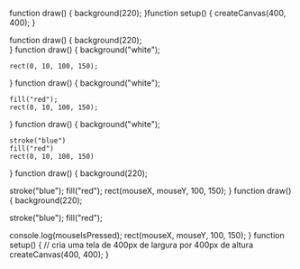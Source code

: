 

function draw() {
  background(220);
}function setup() {
  createCanvas(400, 400);
}

function draw() {
  background(220);     
}
function draw() {
    background("white");
    
    rect(0, 10, 100, 150);
}
function draw() {
    background("white");

    fill("red");
    rect(0, 10, 100, 150);
}
function draw() {
    background("white");
    
    stroke("blue") 
    fill("red") 
    rect(0, 10, 100, 150)
}
function draw() {
  background(220);
  
  stroke("blue");
  fill("red");
  rect(mouseX, mouseY, 100, 150);
}
function draw() {
  background(220);
  
  stroke("blue");
  fill("red");
  
  console.log(mouseIsPressed);
  rect(mouseX, mouseY, 100, 150);
}
function setup() {
  // cria uma tela de 400px de largura por 400px de altura
  createCanvas(400, 400);
}

